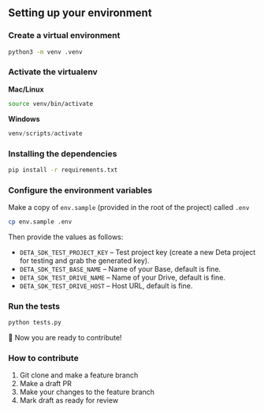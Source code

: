 ## Setting up your environment

### Create a virtual environment  

```sh
python3 -m venv .venv
```

### Activate the virtualenv

**Mac/Linux**  

```sh
source venv/bin/activate
```

**Windows**  

```powershell
venv/scripts/activate
```
    
### Installing the dependencies

```sh
pip install -r requirements.txt
```

### Configure the environment variables

Make a copy of `env.sample` (provided in the root of the project) called `.env`

```sh
cp env.sample .env
```

Then provide the values as follows:

- `DETA_SDK_TEST_PROJECT_KEY` – Test project key (create a new Deta project for testing and grab the generated key).
- `DETA_SDK_TEST_BASE_NAME` – Name of your Base, default is fine.
- `DETA_SDK_TEST_DRIVE_NAME` – Name of your Drive, default is fine.
- `DETA_SDK_TEST_DRIVE_HOST` – Host URL, default is fine.

### Run the tests

```sh
python tests.py
``` 
   
🎉 Now you are ready to contribute!
   
### How to contribute
1. Git clone and make a feature branch
2. Make a draft PR
3. Make your changes to the feature branch
4. Mark draft as ready for review
